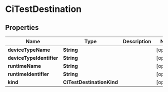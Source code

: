 

# CiTestDestination


## Properties

| Name | Type | Description | Notes |
|------------ | ------------- | ------------- | -------------|
|**deviceTypeName** | **String** |  |  [optional] |
|**deviceTypeIdentifier** | **String** |  |  [optional] |
|**runtimeName** | **String** |  |  [optional] |
|**runtimeIdentifier** | **String** |  |  [optional] |
|**kind** | **CiTestDestinationKind** |  |  [optional] |



